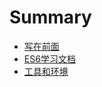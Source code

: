 # Summary

* [写在前面](README.md)
* [ES6学习文档](https://ulvoe.com/Learning/book/es6/)
* [工具和环境](https://ulvoe.com/Learning/book/tool/)

